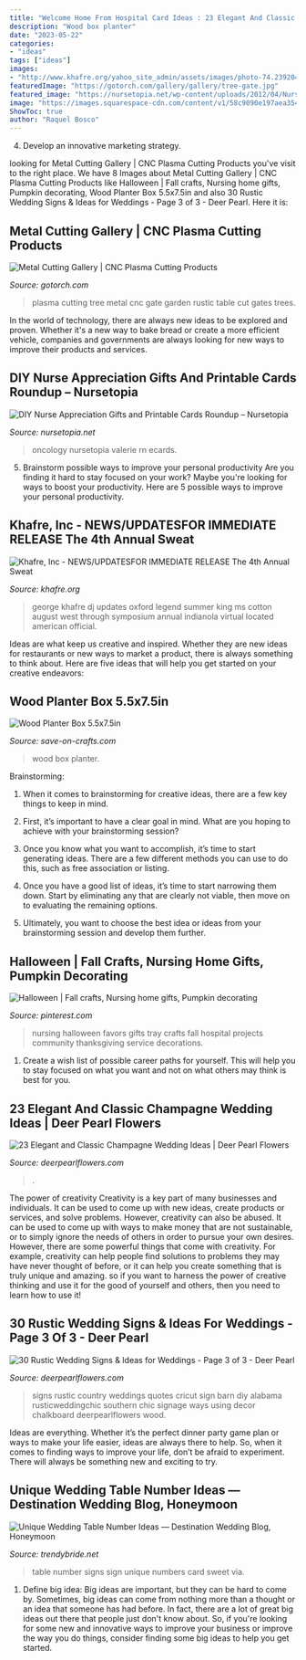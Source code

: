 ```yaml
---
title: "Welcome Home From Hospital Card Ideas : 23 Elegant And Classic Champagne Wedding Ideas"
description: "Wood box planter"
date: "2023-05-22"
categories:
- "ideas"
tags: ["ideas"]
images:
- "http://www.khafre.org/yahoo_site_admin/assets/images/photo-74.239204800_std.JPG"
featuredImage: "https://gotorch.com/gallery/gallery/tree-gate.jpg"
featured_image: "https://nursetopia.net/wp-content/uploads/2012/04/NurseCard1-733x1024.png"
image: "https://images.squarespace-cdn.com/content/v1/58c9090e197aea354ac0662b/1512610304117-TMC4M5NZ5DTC5DYK4VNU/ke17ZwdGBToddI8pDm48kF3tMtpruoPcuQ-8grC_O1pZw-zPPgdn4jUwVcJE1ZvWQUxwkmyExglNqGp0IvTJZUJFbgE-7XRK3dMEBRBhUpwretGMBDNuYxN48SDoPFTO2jUqO-0GvUrO8TvjFa0KLUPmQ6bFNi36tjTfiXTV3Mw/vintage-table-number-sign.jpg"
ShowToc: true
author: "Raquel Bosco"
---
```



4. Develop an innovative marketing strategy.

	

		
looking for Metal Cutting Gallery | CNC Plasma Cutting Products you've visit to the right place. We have 8 Images about Metal Cutting Gallery | CNC Plasma Cutting Products like Halloween | Fall crafts, Nursing home gifts, Pumpkin decorating, Wood Planter Box 5.5x7.5in and also 30 Rustic Wedding Signs &amp; Ideas for Weddings - Page 3 of 3 - Deer Pearl. Here it is:
		
    
## Metal Cutting Gallery | CNC Plasma Cutting Products

<img loading=lazy src="https://gotorch.com/gallery/gallery/tree-gate.jpg" onerror="this.onerror=null;this.src='https://tse1.mm.bing.net/th?id=OIP.Yvl-vmW9yIpCI67jK5GN7QHaLs&amp;pid=15.1';" alt="Metal Cutting Gallery | CNC Plasma Cutting Products">

_Source: gotorch.com_

>plasma cutting tree metal cnc gate garden rustic table cut gates trees. 

	

In the world of technology, there are always new ideas to be explored and proven. Whether it's a new way to bake bread or create a more efficient vehicle, companies and governments are always looking for new ways to improve their products and services.

    
## DIY Nurse Appreciation Gifts And Printable Cards Roundup – Nursetopia

<img loading=lazy src="https://nursetopia.net/wp-content/uploads/2012/04/NurseCard1-733x1024.png" onerror="this.onerror=null;this.src='https://tse4.mm.bing.net/th?id=OIP.AHU6gegFPOkqOVi-2rXXVAHaKW&amp;pid=15.1';" alt="DIY Nurse Appreciation Gifts and Printable Cards Roundup – Nursetopia">

_Source: nursetopia.net_

>oncology nursetopia valerie rn ecards. 

	

5. Brainstorm possible ways to improve your personal productivity
Are you finding it hard to stay focused on your work? Maybe you're looking for ways to boost your productivity. Here are 5 possible ways to improve your personal productivity.

    
## Khafre, Inc - NEWS/UPDATES﻿FOR IMMEDIATE RELEASE The 4th Annual Sweat

<img loading=lazy src="http://www.khafre.org/yahoo_site_admin/assets/images/photo-74.239204800_std.JPG" onerror="this.onerror=null;this.src='https://tse3.mm.bing.net/th?id=OIP.WaWiXzCd4CzsdJL_rFqfzQHaJ4&amp;pid=15.1';" alt="Khafre, Inc - NEWS/UPDATES﻿FOR IMMEDIATE RELEASE The 4th Annual Sweat">

_Source: khafre.org_

>george khafre dj updates oxford legend summer king ms cotton august west through symposium annual indianola virtual located american official. 

	

Ideas are what keep us creative and inspired. Whether they are new ideas for restaurants or new ways to market a product, there is always something to think about. Here are five ideas that will help you get started on your creative endeavors: 

    
## Wood Planter Box 5.5x7.5in

<img loading=lazy src="https://d28xhcgddm1buq.cloudfront.net/product-images/wood-planter-box-7-5-1.jpg" onerror="this.onerror=null;this.src='https://tse2.mm.bing.net/th?id=OIP.ZU-CnbtXGILsEZL5nZwTBAHaLS&amp;pid=15.1';" alt="Wood Planter Box 5.5x7.5in">

_Source: save-on-crafts.com_

>wood box planter. 

	

Brainstorming:
1. When it comes to brainstorming for creative ideas, there are a few key things to keep in mind.
2. First, it’s important to have a clear goal in mind. What are you hoping to achieve with your brainstorming session?

3. Once you know what you want to accomplish, it’s time to start generating ideas. There are a few different methods you can use to do this, such as free association or listing.

4. Once you have a good list of ideas, it’s time to start narrowing them down. Start by eliminating any that are clearly not viable, then move on to evaluating the remaining options.

5. Ultimately, you want to choose the best idea or ideas from your brainstorming session and develop them further.

    
## Halloween | Fall Crafts, Nursing Home Gifts, Pumpkin Decorating

<img loading=lazy src="https://i.pinimg.com/736x/1f/14/50/1f14505dafb2c76df95cf8a6272fd0ca--classroom-projects-community-service.jpg" onerror="this.onerror=null;this.src='https://tse2.mm.bing.net/th?id=OIP.eW9pM54fR-ZfqSJ90srziAHaJ6&amp;pid=15.1';" alt="Halloween | Fall crafts, Nursing home gifts, Pumpkin decorating">

_Source: pinterest.com_

>nursing halloween favors gifts tray crafts fall hospital projects community thanksgiving service decorations. 

	

1. Create a wish list of possible career paths for yourself. This will help you to stay focused on what you want and not on what others may think is best for you. 

    
## 23 Elegant And Classic Champagne Wedding Ideas | Deer Pearl Flowers

<img loading=lazy src="https://www.deerpearlflowers.com/wp-content/uploads/2015/09/wedding-place-card-table-idea.jpg" onerror="this.onerror=null;this.src='https://tse1.mm.bing.net/th?id=OIP.1ZaEGaXRrk1srPPZSyhvuAHaLH&amp;pid=15.1';" alt="23 Elegant and Classic Champagne Wedding Ideas | Deer Pearl Flowers">

_Source: deerpearlflowers.com_

>. 

	

The power of creativity
Creativity is a key part of many businesses and individuals. It can be used to come up with new ideas, create products or services, and solve problems. However, creativity can also be abused. It can be used to come up with ways to make money that are not sustainable, or to simply ignore the needs of others in order to pursue your own desires. However, there are some powerful things that come with creativity. For example, creativity can help people find solutions to problems they may have never thought of before, or it can help you create something that is truly unique and amazing. so if you want to harness the power of creative thinking and use it for the good of yourself and others, then you need to learn how to use it!

    
## 30 Rustic Wedding Signs &amp; Ideas For Weddings - Page 3 Of 3 - Deer Pearl

<img loading=lazy src="https://www.deerpearlflowers.com/wp-content/uploads/2016/05/Rustic-Country-Wedding-Sign-Ideas.jpg" onerror="this.onerror=null;this.src='https://tse1.mm.bing.net/th?id=OIP.wIjcbD3B8XF4m1tU657p5wHaLH&amp;pid=15.1';" alt="30 Rustic Wedding Signs &amp; Ideas for Weddings - Page 3 of 3 - Deer Pearl">

_Source: deerpearlflowers.com_

>signs rustic country weddings quotes cricut sign barn diy alabama rusticweddingchic southern chic signage ways using decor chalkboard deerpearlflowers wood. 

	

Ideas are everything. Whether it’s the perfect dinner party game plan or ways to make your life easier, ideas are always there to help. So, when it comes to finding ways to improve your life, don’t be afraid to experiment. There will always be something new and exciting to try.

    
## Unique Wedding Table Number Ideas — Destination Wedding Blog, Honeymoon

<img loading=lazy src="https://images.squarespace-cdn.com/content/v1/58c9090e197aea354ac0662b/1512610304117-TMC4M5NZ5DTC5DYK4VNU/ke17ZwdGBToddI8pDm48kF3tMtpruoPcuQ-8grC_O1pZw-zPPgdn4jUwVcJE1ZvWQUxwkmyExglNqGp0IvTJZUJFbgE-7XRK3dMEBRBhUpwretGMBDNuYxN48SDoPFTO2jUqO-0GvUrO8TvjFa0KLUPmQ6bFNi36tjTfiXTV3Mw/vintage-table-number-sign.jpg" onerror="this.onerror=null;this.src='https://tse1.mm.bing.net/th?id=OIP.8MAIBqsQzHS_mhLmS0WkswHaLI&amp;pid=15.1';" alt="Unique Wedding Table Number Ideas — Destination Wedding Blog, Honeymoon">

_Source: trendybride.net_

>table number signs sign unique numbers card sweet via. 

	

1. Define big idea:
Big ideas are important, but they can be hard to come by. Sometimes, big ideas can come from nothing more than a thought or an idea that someone has had before. In fact, there are a lot of great big ideas out there that people just don't know about. So, if you're looking for some new and innovative ways to improve your business or improve the way you do things, consider finding some big ideas to help you get started.

